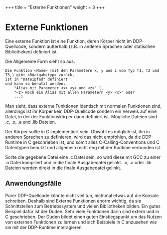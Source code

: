 +++
title = "Externe Funktionen"
weight = 3
+++

# Externe Funktionen

Eine externe Funktion ist eine Funktion, deren Körper nicht im DDP-Quellcode, sondern außerhalb (z.B. in anderen Sprachen oder statischen Bibliotheken) definiert ist.

Die Allgemeine Form sieht so aus:
```ddp
Die Funktion <Name> (mit den Parametern x, y und z vom Typ T1, T2 und T3,) gibt <Rückgabetyp> zurück,
ist in "Dateipfad" definiert
und kann so benutzt werden:
	"Alias mit Parameter <x> <y> und <z>" (,
	"<z> Noch ein Alias mit allen Parametern <y> <x>" oder
	...)
```

Man sieht, dass externe Funktionen identisch mit normalen Funktionen sind, allerdings ist ihr Körper kein DDP-Quellcode sondern ein Verweis auf eine Datei, in der der Funktionskörper dann definiert ist.
Mögliche Dateien sind .c, .o, .a und .lib Dateien.

Der Körper sollte in C implementiert sein.
Obwohl es möglich ist, ihn in anderen Sprachen zu definieren, wird das nicht empfohlen, da die DDP-Runtime in C geschrieben ist, und somit alles C-Calling-Conventions und C Datentypen benutzt und allgemein recht eng mit der Runtime verbunden ist.

Sollte die gegebene Datei eine .c Datei sein, so wird diese mit GCC zu einer .o Datei kompiliert und in die finale Ausgabedatei gelinkt.
.o, .a oder .lib Dateien werden direkt in die finale Ausgabedatei gelinkt.

## Anwendungsfälle

Purer DDP-Quellcode könnte nicht viel tun, nichtmal etwas auf die Konsole schreiben.
Deshalb sind Externe Funktionen enorm wichtig, da sie Schnittstellen zum Betriebssystem und vielen Bibliotheken bilden.
Ein gutes Beispiel dafür ist der Duden. Sehr viele Funktionen darin sind extern und in C geschrieben. Der Duden bildet einen guten Einstiegspunkt um das Nutzen von externen Funktionen zu lernen und sich Beispiele in C anzusehen wie sie mit der DDP-Runtime interagieren.